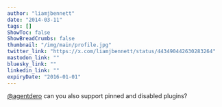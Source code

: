 ```yaml
---
author: "liamjbennett"
date: "2014-03-11"
tags: []
ShowToc: false
ShowBreadCrumbs: false
thumbnail: "/img/main/profile.jpg"
twitter_link: "https://x.com/liamjbennett/status/443490442630283264"
mastodon_link: ""
bluesky_link: ""
linkedin_link: ""
expiryDate: "2016-01-01"
---
```


[@agentdero](https://x.com/agentdero) can you also support pinned and disabled plugins?

